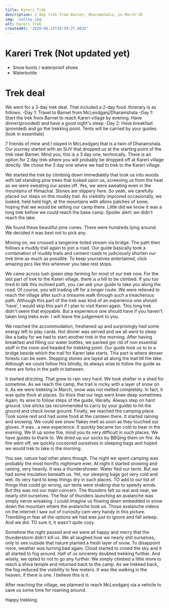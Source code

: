 ```yaml
---
title: Kareri Trek
description: 3 day trek from Barnet, Dharamshala, in March'20
img: 'valley.jpg'
alt: Kareri Trek
createdAt: '2020-06-22T10:59:27.863Z'
---
```


# Kareri Trek (Not updated yet)

- Snow boots / waterproof shoes
- Waterbottle

# Trek deal

We went for a 3-day trek deal. That included a 2-day food. Itinerary is as follows:
-Day 1: Travel to Barnet from McLeodganj/Dharamshala
-Day 1: Start the trek from Barnet to reach Kareri village by evening. Have dinner(provided) and have a good night's sleep
-Day 2: Have breakfast (provided) and go the trekking point. Tents will be carried by your guides. (look in essentials)


7 friends of mine and I stayed in McLeodganj that is a twin of Dharamshala. Our journey started with an SUV that dropped us at the starting point of the trek near Barnet. Mind you, this is a 3 day one, technically. There is an option for 2 day trek where you will probably be dropped off at Kareri village directly. We chose the 3 day one where we had to trek to the Kareri village. 
  
<v-img src="/kareri-trek/images/start_trek.jpg" alt="start_trek"></v-img>

We started the trek by climbing down immediately that took us into woods with tall standing pine trees that looked upon us, screening us from the heat as we were sweating our asses off. Yes, we were sweating even in the mountains of Himachal. Stones are slippery here. So yeah, we carefully placed our steps on this muddy trail. As visibility improved occasionally, we looked, held held high, at the mountains with albino patches of snow, hoping that we would be setting our camp there. Little did we know it was a long trek before we could reach the base camp. Spoiler alert: we didn't reach the lake. 

<v-img src="/kareri-trek/images/pine.jpg" alt="pine" contain=1></v-img>
We found these beautiful pine cones. There were hundreds lying around. We decided it was best not to pick any.

Moving on, we crossed a tangerine tinted stream via bridge. The path then follows a muddy trail again to join a road. Our guide basically took a combination of muddy trails and cement roads to judiciously shorten our trek time as much as possible. To keep yourselves entertained, click amazing pics like this wherever you take rest stops.

<v-img src="/kareri-trek/images/pic.jpg" alt="pine" contain=1></v-img>

We came across lush green step farming for most of our trek now. For the last part of trek to the Kareri village, there is a hill to be climbed. If you too tired to talk this inclined path, you can ask your guide to take you along the road. Of course, you will trading off for a longer route. We were relieved to reach the village after such a tiresome walk through such a treacherous path. Although this part of the trek was kind of an experience one should 'have', I would skip this part if I plan to visit Kareri again. This long trek didn't seem that enjoyable. But a experience one should have if you haven't taken  long treks ever. I will leave the judgement to you. 

We reached the accommodation, freshened up and surprisingly had some energy left to play cards. Hot dinner was served and we all went to sleep like a baby for we had to start another trek in the morning. After having breakfast and filling our water bottles, we packed gor rid of non essential stuff in the room and headed for trekking point. Our guide took us to to a bridge beside which the trail for Kareri lake starts. This part is where denser forests can be seen. Stepping stones are layed all along the trail till the lake. Although we could follow this blindly, its always wise to follow the guide as there are forks in the path in between.

It started drizzling. That grew to rain very hard. We took shelter in a shed for sometime.  As we reach the camp, the trail is rocky with a layer of snow on it. As we were trekking in March, snow was not melted completely. In fact, it was quite thick at places. So thick that our legs went knee deep sometimes. Again, its wise to follow steps of the guide, literally. Always step on hard ground. Use sticks (as recommended to carry by your guide) to hit the ground and check loose ground. Finally, we reached the camping place. Took some rest and had some food at the canteen there. It started raining and snowing. We could see snow flakes melt as soon as they touched our gloves. It was.. a new experience. It quickly became too cold to bear in the evening. We lit up some fire, mind you its very difficult in such places. We have guides to thank to. We dried up our socks by BBQing them on fire. As fire went off, we quickly cocooned ourselves in sleeping bags and hoped we would trek to lake in the morning.

You see, nature had other plans though. The night we spent camping was probably the most horrific nightmare ever. At night it started snowing and raining, very heavily. It was a thundershower. Water fled our tents. But we had some insulation beneath us. Yet, our sleeping bags got very cold and wet. Its very hard to keep things dry in such places. TO add to our list of things that could go wrong, our tents were shaking due to speedy winds. But this was not our main concern. The thunders felt so real and near, we nearly shit ourselves. The fear of thunders launching an avalanche was simply nerve wreaking. I could imagine us flowing down embedded in snow down the mountain where the avalanche took us. Those avalanche videos on the internet I saw out of curiosity cam very handy in this picture. Trembling in fear all the options we had was just to ignore and fall asleep. And we did. TO sum it, it wasn't quite cozy.

Somehow the night passed and we were all happy and merry that the thunderstorm didn't kill us. We all laughed how we nearly shit ourselves, only to see outside that nature planted a fresh layer of snow. To disappoint more, weather was turning bad again. Cloud started to crowd the sky and it all started to fog around. Half of us sincerely doubted trekking further. And wisely, we opted to not to go any further. We simply climbed a little more to reach a shiva temple and returned back to the camp. As we trekked back, the fog reduced the visibility to few meters. It was like walking in the heaven, if there is one. I believe this is it.

After reaching the village, we planned to reach McLeodganj via a vehicle to save us some time for roaming around. 

Happy trekking.